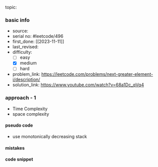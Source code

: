 topic:

### basic info
- source: 
- serial no: #leetcode/496 
- first_done: [[2023-11-11]]
- last_revised:
- difficulty:
	- [ ] easy
	- [x] medium
	- [ ] hard
- problem_link:  https://leetcode.com/problems/next-greater-element-i/description/
- solution_link: https://www.youtube.com/watch?v=68a1Dc_qVq4

### approach - 1
- Time Complexity
- space complexity

#### pseudo code
- use monotonically decreasing stack
#### mistakes

#### code snippet
```python

```